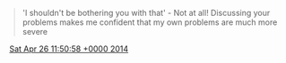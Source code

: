 > 'I shouldn't be bothering you with that' \- Not at all\! Discussing your problems makes me confident that my own problems are much more severe

<img src="../../media/tweet.ico" width="12" /> [Sat Apr 26 11:50:58 +0000 2014](https://twitter.com/DromerDenker/status/460023227759476736)